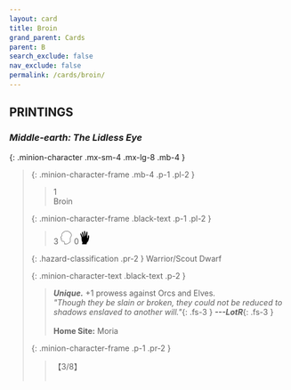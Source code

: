 ```yaml
---
layout: card
title: Broin
grand_parent: Cards
parent: B
search_exclude: false
nav_exclude: false
permalink: /cards/broin/
---
```


## PRINTINGS


### _Middle-earth: The Lidless Eye_

{: .minion-character .mx-sm-4 .mx-lg-8 .mb-4 }
> {: .minion-character-frame .mb-4 .p-1 .pl-2 }
> > <div class="hazard-mp">1</div>
> > <div class="card-name">Broin</div>
>
> {: .minion-character-frame .black-text .p-1 .pl-2 }
> > 3 ![](/assets/images/mind.svg) 0![](/assets/images/di.svg)
>
> {: .hazard-classification .pr-2 }
> Warrior/Scout Dwarf
>
> {: .minion-character-text .black-text .p-2 }
> > _**Unique.**_ +1 prowess against Orcs and Elves. <br>_"Though they be slain or broken, they could not be reduced to shadows enslaved to another will."_{: .fs-3 } ***---&#65279;LotR***{: .fs-3 }  <br><br>**Home Site:** Moria 
>
> {: .minion-character-frame .p-1 .pr-2 }
> > <div class="card-shield">【3/8】</div>
> > <div class="card-corruption-white">&nbsp;</div>
